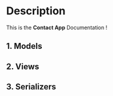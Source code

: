 # Description

This is the **Contact App** Documentation ! 

## 1. Models
## 2. Views
## 3. Serializers
